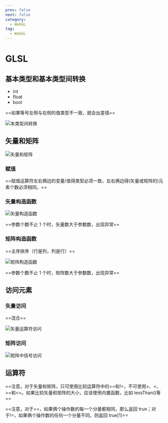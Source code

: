 ```yaml
---
prev: false
next: false
category:
  - WebGL
tag:
  - WebGL
---
```


# GLSL

<!-- more -->

## 基本类型和基本类型间转换

- int
- float
- bool

==如果等号左侧与右侧的值类型不一致，就会出差错==

![本类型间转换](./img/jiben.jpg "本类型间转换")

## 矢量和矩阵

![矢量和矩阵](./img/vm.jpg "矢量和矩阵")

### 赋值

==赋值运算符左右俩边的变量/值得类型必须一致，左右俩边得(矢量或矩阵的)元素个数必须相同。==

### 矢量构造函数

![矢量构造函数](./img/vec.jpg "矢量构造函数")

==参数个数不止 1 个时，矢量数大于参数数，出现异常==

### 矩阵构造函数

==主序排序（行是列，列是行）==

![矩阵构造函数](./img/mat.jpg "矩阵构造函数")

==参数个数不止 1 个时，矩阵数大于参数数，出现异常==

## 访问元素

### 矢量访问

==混合==

![矢量运算符访问](./img/.vec.jpg "矢量运算符访问")

### 矩阵访问

![矩阵中括号访问](./img/.mat.jpg "矩阵中括号访问")

## 运算符

==注意，对于矢量和矩阵，只可使用比较运算符中的\==和!=，不可使用>、<、>=和<=。如果比较矢量和矩阵的大小，应该使用内置函数，比如 lessThan()等==

==注意，对于\==，如果俩个操作数的每一个分量都相同，那么返回 true；对于!=，如果俩个操作数的任何一个分量不同，则返回 true[1]==
